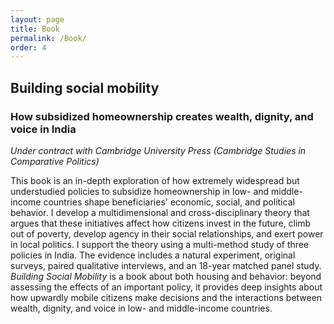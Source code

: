 ```yaml
---
layout: page
title: Book
permalink: /Book/
order: 4
---
```


<!-- Google tag (gtag.js) -->
<script async src="https://www.googletagmanager.com/gtag/js?id=G-95H7WJPKDP"></script>
<script>
  window.dataLayer = window.dataLayer || [];
  function gtag(){dataLayer.push(arguments);}
  gtag('js', new Date());

  gtag('config', 'G-95H7WJPKDP');
</script>

## Building social mobility
### How subsidized homeownership creates wealth, dignity, and voice in India

*Under contract with Cambridge University Press (Cambridge Studies in Comparative Politics)*


This book is an in-depth exploration of how extremely widespread but understudied policies to subsidize homeownership in low- and middle-income countries shape beneficiaries' economic, social, and political behavior. I develop a multidimensional and cross-disciplinary theory that argues that these initiatives affect how citizens invest in the future, climb out of poverty, develop agency in their social relationships, and exert power in local politics.  I support the theory using a multi-method study of three policies in India. The evidence includes a natural experiment, original surveys, paired qualitative interviews, and an 18-year matched panel study. *Building Social Mobility* is a book about both housing and behavior: beyond assessing the effects of an important policy, it provides deep insights about how upwardly mobile citizens make decisions and the interactions between wealth, dignity, and voice in low- and middle-income countries.